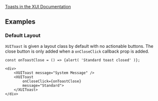 <div class="xui-margin-vertical">
	<a href="../section-building-blocks-alerts-toast.html" isDocLink>Toasts in the XUI Documentation</a>
</div>

## Examples

### Default Layout

`XUIToast` is given a layout class by default with no actionable buttons. The close button is only added when a `onCloseClick` callback prop is added.

```
const onToastClose = () => {alert( 'Standard toast closed' )};

<div>
	<XUIToast message="System Message" />
	<XUIToast
		onCloseClick={onToastClose}
		message="Standard">
	</XUIToast>
</div>
```
